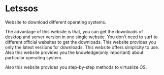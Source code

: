# Letssos

Website to download different operating systems.

The advantage of this website is that, you can get the downloads of desktop and server version in one single website. You don't need to surf to different official websites to get the downloads. This website provides you only the latest versions for downloads. This website offers simplicity to use. Also this website provides you the knowledge(only important) about particular operating system.

Also this website provides you step-by-step methods to virtualize OS.